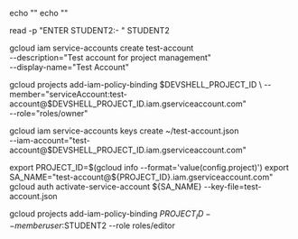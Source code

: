 


echo ""
echo ""

read -p "ENTER STUDENT2:- " STUDENT2

gcloud iam service-accounts create test-account \
  --description="Test account for project management" \
  --display-name="Test Account"


gcloud projects add-iam-policy-binding $DEVSHELL_PROJECT_ID \
  --member="serviceAccount:test-account@$DEVSHELL_PROJECT_ID.iam.gserviceaccount.com" \
  --role="roles/owner"


gcloud iam service-accounts keys create ~/test-account.json \
    --iam-account="test-account@$DEVSHELL_PROJECT_ID.iam.gserviceaccount.com"


export PROJECT_ID=$(gcloud info --format='value(config.project)')
export SA_NAME="test-account@${PROJECT_ID}.iam.gserviceaccount.com"
gcloud auth activate-service-account ${SA_NAME} --key-file=test-account.json

gcloud projects add-iam-policy-binding $PROJECT_ID --member user:$STUDENT2 --role roles/editor
